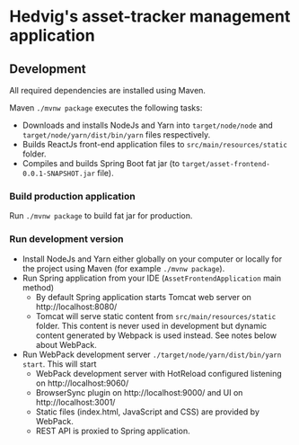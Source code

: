 # Hedvig's asset-tracker management application

## Development

All required dependencies are installed using Maven.

Maven `./mvnw package` executes the following tasks:

- Downloads and installs NodeJs and Yarn into `target/node/node` and `target/node/yarn/dist/bin/yarn` files respectively.
- Builds ReactJs front-end application files to `src/main/resources/static` folder.
- Compiles and builds Spring Boot fat jar (to `target/asset-frontend-0.0.1-SNAPSHOT.jar` file).

### Build production application

Run `./mvnw package` to build fat jar for production.

### Run development version

- Install NodeJs and Yarn either globally on your computer or locally for the project using Maven (for example `./mvnw package`).
- Run Spring application from your IDE (`AssetFrontendApplication` main method)
  - By default Spring application starts Tomcat web server on http://localhost:8080/
  - Tomcat will serve static content from `src/main/resources/static` folder. This content is never used in development but dynamic content generated by Webpack is used instead. See notes below about WebPack.
- Run WebPack development server `./target/node/yarn/dist/bin/yarn start`. This will start
  - WebPack development server with HotReload configured listening on http://localhost:9060/
  - BrowserSync plugin on http://localhost:9000/ and UI on http://localhost:3001/
  - Static files (index.html, JavaScript and CSS) are provided by WebPack.
  - REST API is proxied to Spring application.
